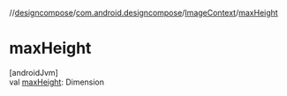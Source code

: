 //[designcompose](../../../index.md)/[com.android.designcompose](../index.md)/[ImageContext](index.md)/[maxHeight](max-height.md)

# maxHeight

[androidJvm]\
val [maxHeight](max-height.md): Dimension
